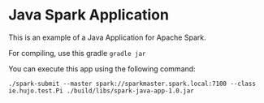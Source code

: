 Java Spark Application
======================

This is an example of a Java Application for Apache Spark.

For compiling, use this gradle
`gradle jar`

You can execute this app using the following command:

`./spark-submit --master spark://sparkmaster.spark.local:7100 --class ie.hujo.test.Pi ./build/libs/spark-java-app-1.0.jar`
